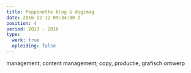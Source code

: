 ```yaml
---
title: Poppinette blog & digimag
date: 2016-12-12 09:34:00 Z
position: 4
period: 2013 - 2016
type:
  werk: true
  opleiding: false
---
```


management, content management, copy, productie, grafisch ontwerp 